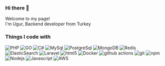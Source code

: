 ### Hi there 👋

<p>Welcome to my page! </br> I'm Ugur, Backend developer from Turkey</p>
<h3>Things I code with</h3>
<p>
  <img alt="PHP" src="https://img.shields.io/badge/PHP-777BB4?style=flat-square&logo=docker&logoColor=white" />
  <img alt="GO" src="https://img.shields.io/badge/Go-00ADD8?style=flat-square&logo=Node.js&logoColor=white" />
  <img alt="C#" src="https://img.shields.io/badge/C%23-239120?style=flat-square&logo=docker&logoColor=white" />
  <img alt="MySql" src="https://img.shields.io/badge/MySQL-00000F?style=flat-square&logo=docker&logoColor=white" />
  <img alt="PostgreSql" src="https://img.shields.io/badge/PostgreSQL-316192?style=flat-square&logo=docker&logoColor=white" />
  <img alt="MongoDB" src="https://img.shields.io/badge/-MongoDB-13aa52?style=flat-square&logo=mongodb&logoColor=white" />
  <img alt="Redis" src="https://img.shields.io/badge/redis-%23DD0031.svg?style=flat-square&logo=mongodb&logoColor=white" />
  <img alt="ElasticSearch" src="https://img.shields.io/badge/Elastic_Search-005571.svg?style=flat-square&logo=mongodb&logoColor=white" />
  <img alt="Laravel" src="https://img.shields.io/badge/Laravel-FF2D20?style=flat-square&logo=mongodb&logoColor=white" />
  <img alt="html5" src="https://img.shields.io/badge/-HTML5-E34F26?style=flat-square&logo=html5&logoColor=white" />
  <img alt="Docker" src="https://img.shields.io/badge/-Docker-46a2f1?style=flat-square&logo=docker&logoColor=white" />
  <img alt="github actions" src="https://img.shields.io/badge/-Github_Actions-2088FF?style=flat-square&logo=github-actions&logoColor=white" />
  <img alt="git" src="https://img.shields.io/badge/-Git-F05032?style=flat-square&logo=git&logoColor=white" />
  <img alt="npm" src="https://img.shields.io/badge/-NPM-CB3837?style=flat-square&logo=npm&logoColor=white" />
  <img alt="Nodejs" src="https://img.shields.io/badge/-Nodejs-43853d?style=flat-square&logo=Node.js&logoColor=white" />
  <img alt="Javascript" src="https://img.shields.io/badge/JavaScript-323330?style=flat-square&logo=Node.js&logoColor=white" />
  <img alt="AWS" src="https://img.shields.io/badge/Amazon_AWS-232F3E?style=flat-square&logo=Node.js&logoColor=white" />
</p>
